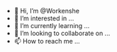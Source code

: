 - 👋 Hi, I’m @Workenshe
- 👀 I’m interested in ...
- 🌱 I’m currently learning ...
- 💞️ I’m looking to collaborate on ...
- 📫 How to reach me ...

<!---
Workenshe/Workenshe is a ✨ special ✨ repository because its `README.md` (this file) appears on your GitHub profile.
You can click the Preview link to take a look at your changes.
--->
